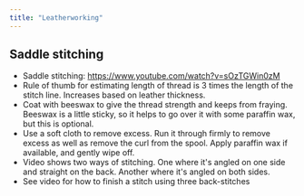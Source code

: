 ```yaml
---
title: "Leatherworking"
---
```


## Saddle stitching

- Saddle stitching: https://www.youtube.com/watch?v=sOzTGWin0zM
- Rule of thumb for estimating length of thread is 3 times the length of the stitch line. Increases based on leather thickness.
- Coat with beeswax to give the thread strength and keeps from fraying. Beeswax is a little sticky, so it helps to go over it with some paraffin wax, but this is optional.
- Use a soft cloth to remove excess. Run it through firmly to remove excess as well as remove the curl from the spool. Apply paraffin wax if available, and gently wipe off.
- Video shows two ways of stitching. One where it's angled on one side and straight on the back. Another where it's angled on both sides.
- See video for how to finish a stitch using three back-stitches
